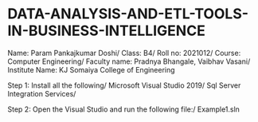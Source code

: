 # DATA-ANALYSIS-AND-ETL-TOOLS-IN-BUSINESS-INTELLIGENCE

Name: Param Pankajkumar Doshi/
Class: B4/
Roll no: 2021012/
Course: Computer Engineering/
Faculty name: Pradnya Bhangale, Vaibhav Vasani/
Institute Name: KJ Somaiya College of Engineering

Step 1: Install all the following/
Microsoft Visual Studio 2019/
Sql Server Integration Services/

Step 2: Open the Visual Studio and run the following file:/
Example1.sln
